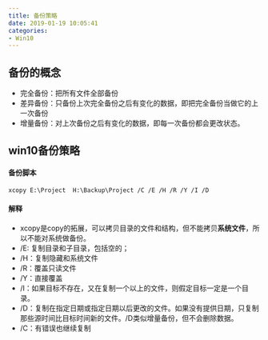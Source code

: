 ```yaml
---
title: 备份策略
date: 2019-01-19 10:05:41
categories:
- Win10
---
```

## 备份的概念

- 完全备份：把所有文件全部备份
- 差异备份：只备份上次完全备份之后有变化的数据，即把完全备份当做它的上一次备份
- 增量备份：对上次备份之后有变化的数据，即每一次备份都会更改状态。

## win10备份策略

#### 备份脚本

```batch
xcopy E:\Project  H:\Backup\Project /C /E /H /R /Y /I /D 
```

#### 解释

- xcopy是copy的拓展，可以拷贝目录的文件和结构，但不能拷贝**系统文件**，所以不能对系统做备份。
- /E: 复制目录和子目录，包括空的；
- /H：复制隐藏和系统文件
- /R：覆盖只读文件
- /Y：直接覆盖
- /I：如果目标不存在，又在复制一个以上的文件，则假定目标一定是一个目录。
- /D：复制在指定日期或指定日期以后更改的文件。如果没有提供日期，只复制那些源时间比目标时间新的文件。/D类似增量备份，但不会删除数据。
- /C：有错误也继续复制


